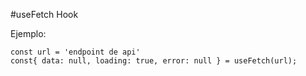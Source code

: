 #useFetch Hook

Ejemplo:

```
const url = 'endpoint de api'
const{ data: null, loading: true, error: null } = useFetch(url);

```
